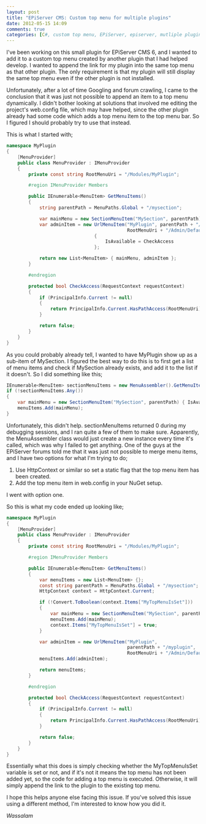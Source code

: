 ```yaml
---
layout: post
title: "EPiServer CMS: Custom top menu for multiple plugins"
date: 2012-05-15 14:09
comments: true
categories: [C#, custom top menu, EPiServer, episerver, mutliple plugins, Web Development]
---
```

I've been working on this small plugin for EPiServer CMS 6, and I wanted to add it to a custom top menu created by another plugin that I had helped develop. I wanted to append the link for my plugin into the same top menu as that other plugin. The only requirement is that my plugin will still display the same top menu even if the other plugin is not installed.

Unfortunately, after a lot of time Googling and forum crawling, I came to the conclusion that it was just not possible to append an item to a top menu dynamically. I didn't bother looking at solutions that involved me editing the project's web.config file, which may have helped, since the other plugin already had some code which adds a top menu item to the top menu bar. So I figured I should probably try to use that instead.

This is what I started with;

```csharp
namespace MyPlugin
{
    [MenuProvider]
    public class MenuProvider : IMenuProvider
    {
        private const string RootMenuUri = "/Modules/MyPlugin";

        #region IMenuProvider Members

        public IEnumerable<MenuItem> GetMenuItems()
        {
            string parentPath = MenuPaths.Global + "/mysection";

            var mainMenu = new SectionMenuItem("MySection", parentPath) { IsAvailable = CheckAccess };
            var adminItem = new UrlMenuItem("MyPlugin", parentPath + "/myplugin",
                                            RootMenuUri + "/Admin/Default.aspx")
                                {
                                    IsAvailable = CheckAccess
                                };

            return new List<MenuItem> { mainMenu, adminItem };
        }

        #endregion

        protected bool CheckAccess(RequestContext requestContext)
        {
            if (PrincipalInfo.Current != null)
            {
                return PrincipalInfo.Current.HasPathAccess(RootMenuUri) || PrincipalInfo.HasAdminAccess;
            }

            return false;
        }
    }
}
```

As you could probably already tell, I wanted to have MyPlugin show up as a sub-item of MySection. I figured the best way to do this is to first get a list of menu items and check if MySection already exists, and add it to the list if it doesn't. So I did something like this;

```csharp
IEnumerable<MenuItem> sectionMenuItems = new MenuAssembler().GetMenuItems(parentPath, 1);
if (!sectionMenuItems.Any())
{
    var mainMenu = new SectionMenuItem("MySection", parentPath) { IsAvailable = CheckAccess };
    menuItems.Add(mainMenu);
}
```

Unfortunately, this didn't help. sectionMenuItems returned 0 during my debugging sessions, and I ran quite a few of them to make sure. Apparently, the MenuAssembler class would just create a new instance every time it's called, which was why I failed to get anything. One of the guys at the EPiServer forums told me that it was just not possible to merge menu items, and I have two options for what I'm trying to do;
<ol>
	<li>Use HttpContext or similar so set a static flag that the top menu item has been created.</li>
	<li>Add the top menu item in web.config in your NuGet setup.</li>
</ol>

I went with option one.

So this is what my code ended up looking like;

```csharp
namespace MyPlugin
{
    [MenuProvider]
    public class MenuProvider : IMenuProvider
    {
        private const string RootMenuUri = "/Modules/MyPlugin";

        #region IMenuProvider Members

        public IEnumerable<MenuItem> GetMenuItems()
        {
            var menuItems = new List<MenuItem> {};
            const string parentPath = MenuPaths.Global + "/mysection";
            HttpContext context = HttpContext.Current;

            if (!Convert.ToBoolean(context.Items["MyTopMenuIsSet"]))
            {
                var mainMenu = new SectionMenuItem("MySection", parentPath) { IsAvailable = CheckAccess };
                menuItems.Add(mainMenu);
                context.Items["MyTopMenuIsSet"] = true;
            }

            var adminItem = new UrlMenuItem("MyPlugin",
                                            parentPath + "/myplugin",
                                            RootMenuUri + "/Admin/Default.aspx") {IsAvailable = CheckAccess};
            menuItems.Add(adminItem);

            return menuItems;
        }

        #endregion

        protected bool CheckAccess(RequestContext requestContext)
        {
            if (PrincipalInfo.Current != null)
            {
                return PrincipalInfo.Current.HasPathAccess(RootMenuUri) || PrincipalInfo.HasAdminAccess;
            }

            return false;
        }
    }
}
```

Essentially what this does is simply checking whether the MyTopMenuIsSet variable is set or not, and if it's not it means the top menu has not been added yet, so the code for adding a top menu is executed. Otherwise, it will simply append the link to the plugin to the existing top menu.

I hope this helps anyone else facing this issue. If you've solved this issue using a different method, I'm interested to know how you did it.

<em>Wassalam</em>
